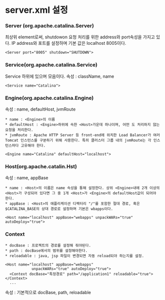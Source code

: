 # server.xml 설정


### Server (org.apache.catalina.Server)
최상위 element로써, shutdowon 요청 처리를 위한 address와 port속성을 가지고 있다.
IP address와 포트를 설정하며 기본 값은 localhost 8005이다.

```
<Server port="8005" shutdown="SHUTDOWN">
```

### Service(org.apache.catalina.Service)
Service 하위에 있으며 <Connector> 모음이다.
속성 : className, name

```
<Service name="Catalina">
```

### Engine(org.apache.catalina.Engine)
속성 : name, defaultHost, jvmRoute 

```
* name : <Engine>의 이름
* defaultHost : <Engine>하위에 속한 <Host>가운데 하나이며, 어떤 도 처리하지 않는 요청을 처리한다.
* jvmRoute : Apache HTTP Server 등 front-end에 위치한 Load Balancer가 여러 Tomcat 인스턴스를 구분하기 위해 사용한다. 특히 클러스터 그룹 내의 jvmRoute는 각 인스턴스마다 고유해야 한다.
```

```
<Engine name="Catalina" defaultHost="localhost">
```

### Host(org.apache.catalin.Hst)
속성 : name, appBase

```
* name : <Host>의 이름은 name 속성을 통해 설정한다. 상위 <Engine>내에 2개 이상의 <Host>가 구성되어 있다면 그 중 1개 <Host>가 <Engine>의 defaultHost값이 되어야 한다.
* appBase : <Host>의 애플리케이션 디렉터리 "/"를 포함한 절대 경로, 혹은 $CATALINA_BASE의 상대 경로로 설정하며 기본은 wbapps이다.
```

```
<Host name="localhost" appBase="webapps" unpackWARs="true" autoDeploy="true">
```

### Context

```
* docBase : 프로젝트의 경로를 설정해 줘야된다.
* path : docBase에서의 범위를 설정해야한다.
* reloadable : java, jsp 파일이 변경되면 자동 reload되야 하는지를 설정.
```

```
<Host name="localhost" appBase="webapps"
            unpackWARs="true" autoDeploy="true">
  <Context docBase="특정경로" path="/application1" reloadable="true"></Context>
  ...
```

속성 : 기본적으로 docBase, path, reloadable







